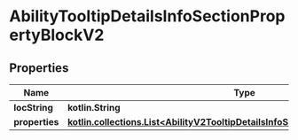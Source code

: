 
# AbilityTooltipDetailsInfoSectionPropertyBlockV2

## Properties
| Name | Type | Description | Notes |
| ------------ | ------------- | ------------- | ------------- |
| **locString** | **kotlin.String** |  |  [optional] |
| **properties** | [**kotlin.collections.List&lt;AbilityV2TooltipDetailsInfoSectionPropertyBlockProperty&gt;**](AbilityV2TooltipDetailsInfoSectionPropertyBlockProperty.md) |  |  [optional] |



